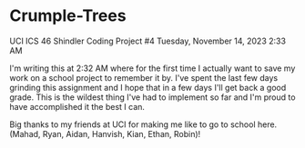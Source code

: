 # Crumple-Trees
UCI ICS 46 Shindler Coding Project #4
Tuesday, November 14, 2023 2:33 AM

I'm writing this at 2:32 AM where for the first time I actually want to save my work on a school project to remember it by.
I've spent the last few days grinding this assignment and I hope that in a few days I'll get back a good grade.
This is the wildest thing I've had to implement so far and I'm proud to have accomplished it the best I can.

Big thanks to my friends at UCI for making me like to go to school here. (Mahad, Ryan, Aidan, Hanvish, Kian, Ethan, Robin)!
